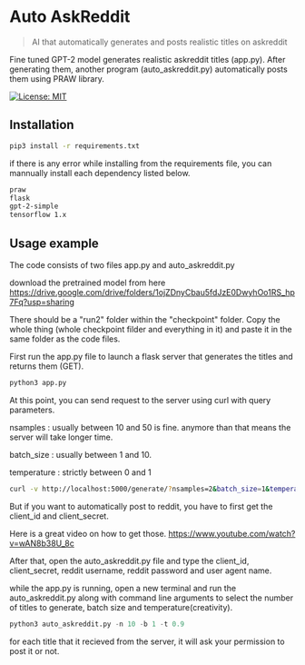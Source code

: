 # Auto AskReddit

> AI that automatically generates and posts realistic titles on askreddit

Fine tuned GPT-2 model generates realistic askreddit titles (app.py). After generating them, another program (auto_askreddit.py) automatically posts them using PRAW library.

[![License: MIT](https://img.shields.io/badge/License-MIT-yellow.svg)](https://opensource.org/licenses/MIT)

## Installation

```sh
pip3 install -r requirements.txt
```

if there is any error while installing from the requirements file, you can mannually install each dependency listed below.

```sh
praw
flask
gpt-2-simple
tensorflow 1.x
```

## Usage example

The code consists of two files app.py and auto_askreddit.py

download the pretrained model from here https://drive.google.com/drive/folders/1ojZDnyCbau5fdJzE0DwyhOo1RS_hp7Fq?usp=sharing

There should be a "run2" folder within the "checkpoint" folder. Copy the whole thing (whole checkpoint filder and everything in it) and paste it in the same folder as the code files.

First run the app.py file to launch a flask server that generates the titles and returns them (GET).

```Python
python3 app.py
```

At this point, you can send request to the server using curl with query parameters.

nsamples : usually between 10 and 50 is fine. anymore than that means the server will take longer time.

batch_size : usually between 1 and 10.

temperature : strictly between 0 and 1

```sh
curl -v http://localhost:5000/generate/?nsamples=2&batch_size=1&temperature=0.9
```

But if you want to automatically post to reddit, you have to first get the client_id and client_secret.

Here is a great video on how to get those. https://www.youtube.com/watch?v=wAN8b38U_8c

After that, open the auto_askreddit.py file and type the client_id, client_secret, reddit username, reddit password and user agent name.

while the app.py is running, open a new terminal and run the auto_askreddit.py along with command line arguments to select the number of titles to generate, batch size and temperature(creativity).

```Python
python3 auto_askreddit.py -n 10 -b 1 -t 0.9
```

for each title that it recieved from the server, it will ask your permission to post it or not.
